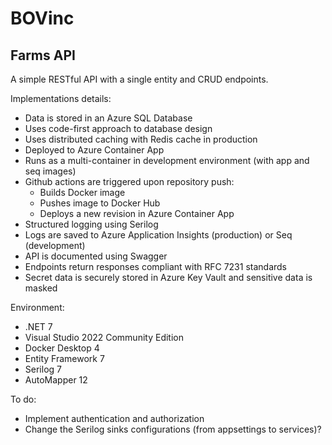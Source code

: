 # BOVinc

## Farms API
A simple RESTful API with a single entity and CRUD endpoints.

Implementations details:
- Data is stored in an Azure SQL Database
- Uses code-first approach to database design
- Uses distributed caching with Redis cache in production
- Deployed to Azure Container App
- Runs as a multi-container in development environment (with app and seq images)
- Github actions are triggered upon repository push:
  - Builds Docker image
  - Pushes image to Docker Hub
  - Deploys a new revision in Azure Container App
- Structured logging using Serilog
- Logs are saved to Azure Application Insights (production) or Seq (development)
- API is documented using Swagger
- Endpoints return responses compliant with RFC 7231 standards
- Secret data is securely stored in Azure Key Vault and sensitive data is masked

Environment:
- .NET 7
- Visual Studio 2022 Community Edition
- Docker Desktop 4
- Entity Framework 7
- Serilog 7
- AutoMapper 12

To do:
- Implement authentication and authorization
- Change the Serilog sinks configurations (from appsettings to services)?
